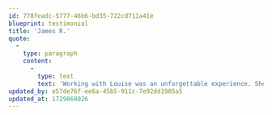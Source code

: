 ```yaml
---
id: 778feadc-5777-46b6-bd35-722cd711a41e
blueprint: testimonial
title: 'James R.'
quote:
  -
    type: paragraph
    content:
      -
        type: text
        text: 'Working with Louise was an unforgettable experience. She has an uncanny ability to capture the soul of a moment, transforming everyday scenes into beautiful, lasting memories. Her eye for detail and unique perspectives make her work truly stand out.'
updated_by: e57de76f-ee6a-45b5-911c-7e92dd1905a5
updated_at: 1729868026
---
```

